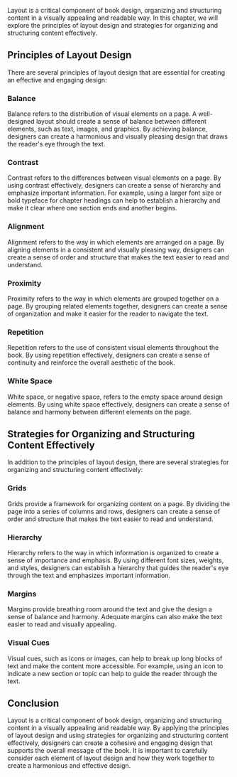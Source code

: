
Layout is a critical component of book design, organizing and structuring content in a visually appealing and readable way. In this chapter, we will explore the principles of layout design and strategies for organizing and structuring content effectively.

Principles of Layout Design
---------------------------

There are several principles of layout design that are essential for creating an effective and engaging design:

### Balance

Balance refers to the distribution of visual elements on a page. A well-designed layout should create a sense of balance between different elements, such as text, images, and graphics. By achieving balance, designers can create a harmonious and visually pleasing design that draws the reader's eye through the text.

### Contrast

Contrast refers to the differences between visual elements on a page. By using contrast effectively, designers can create a sense of hierarchy and emphasize important information. For example, using a larger font size or bold typeface for chapter headings can help to establish a hierarchy and make it clear where one section ends and another begins.

### Alignment

Alignment refers to the way in which elements are arranged on a page. By aligning elements in a consistent and visually pleasing way, designers can create a sense of order and structure that makes the text easier to read and understand.

### Proximity

Proximity refers to the way in which elements are grouped together on a page. By grouping related elements together, designers can create a sense of organization and make it easier for the reader to navigate the text.

### Repetition

Repetition refers to the use of consistent visual elements throughout the book. By using repetition effectively, designers can create a sense of continuity and reinforce the overall aesthetic of the book.

### White Space

White space, or negative space, refers to the empty space around design elements. By using white space effectively, designers can create a sense of balance and harmony between different elements on the page.

Strategies for Organizing and Structuring Content Effectively
-------------------------------------------------------------

In addition to the principles of layout design, there are several strategies for organizing and structuring content effectively:

### Grids

Grids provide a framework for organizing content on a page. By dividing the page into a series of columns and rows, designers can create a sense of order and structure that makes the text easier to read and understand.

### Hierarchy

Hierarchy refers to the way in which information is organized to create a sense of importance and emphasis. By using different font sizes, weights, and styles, designers can establish a hierarchy that guides the reader's eye through the text and emphasizes important information.

### Margins

Margins provide breathing room around the text and give the design a sense of balance and harmony. Adequate margins can also make the text easier to read and visually appealing.

### Visual Cues

Visual cues, such as icons or images, can help to break up long blocks of text and make the content more accessible. For example, using an icon to indicate a new section or topic can help to guide the reader through the text.

Conclusion
----------

Layout is a critical component of book design, organizing and structuring content in a visually appealing and readable way. By applying the principles of layout design and using strategies for organizing and structuring content effectively, designers can create a cohesive and engaging design that supports the overall message of the book. It is important to carefully consider each element of layout design and how they work together to create a harmonious and effective design.

